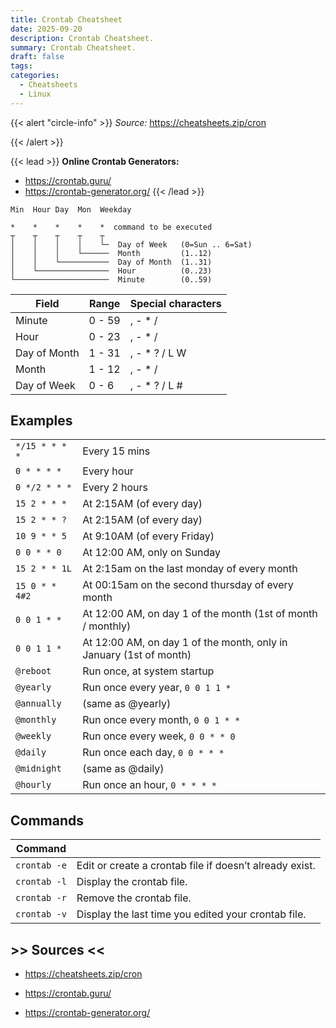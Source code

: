 ```yaml
---
title: Crontab Cheatsheet
date: 2025-09-20
description: Crontab Cheatsheet.
summary: Crontab Cheatsheet.
draft: false
tags:
categories:
  - Cheatsheets
  - Linux
---
```

{{< alert "circle-info" >}}
_Source:_ https://cheatsheets.zip/cron

{{< /alert >}}

{{< lead >}}
**Online Crontab Generators:**

- https://crontab.guru/
- https://crontab-generator.org/
{{< /lead >}}

```
Min  Hour Day  Mon  Weekday

*    *    *    *    *  command to be executed
┬    ┬    ┬    ┬    ┬
│    │    │    │    └─  Day of Week   (0=Sun .. 6=Sat)
│    │    │    └──────  Month         (1..12)
│    │    └───────────  Day of Month  (1..31)
│    └────────────────  Hour          (0..23)
└─────────────────────  Minute        (0..59)
```

|Field|Range|Special characters|
|---|---|---|
|Minute|0 - 59|, - * /|
|Hour|0 - 23|, - * /|
|Day of Month|1 - 31|, - * ? / L W|
|Month|1 - 12|, - * /|
|Day of Week|0 - 6|, - * ? / L #|
## Examples

|                |                                                                    |
| -------------- | ------------------------------------------------------------------ |
| `*/15 * * * *` | Every 15 mins                                                      |
| `0 * * * *`    | Every hour                                                         |
| `0 */2 * * *`  | Every 2 hours                                                      |
| `15 2 * * *`   | At 2:15AM (of every day)                                           |
| `15 2 * * ?`   | At 2:15AM (of every day)                                           |
| `10 9 * * 5`   | At 9:10AM (of every Friday)                                        |
| `0 0 * * 0`    | At 12:00 AM, only on Sunday                                        |
| `15 2 * * 1L`  | At 2:15am on the last monday of every month                        |
| `15 0 * * 4#2` | At 00:15am on the second thursday of every month                   |
| `0 0 1 * *`    | At 12:00 AM, on day 1 of the month (1st of month / monthly)        |
| `0 0 1 1 *`    | At 12:00 AM, on day 1 of the month, only in January (1st of month) |
| `@reboot`      | Run once, at system startup                                        |
| `@yearly`      | Run once every year, `0 0 1 1 *`                                   |
| `@annually`    | (same as @yearly)                                                  |
| `@monthly`     | Run once every month, `0 0 1 * *`                                  |
| `@weekly`      | Run once every week, `0 0 * * 0`                                   |
| `@daily`       | Run once each day, `0 0 * * *`                                     |
| `@midnight`    | (same as @daily)                                                   |
| `@hourly`      | Run once an hour, `0 * * * *`                                      |
## Commands

| Command      |                                                         |
| ------------ | ------------------------------------------------------- |
| `crontab -e` | Edit or create a crontab file if doesn’t already exist. |
| `crontab -l` | Display the crontab file.                               |
| `crontab -r` | Remove the crontab file.                                |
| `crontab -v` | Display the last time you edited your crontab file.     |
## >> Sources <<

- https://cheatsheets.zip/cron

- https://crontab.guru/
- https://crontab-generator.org/